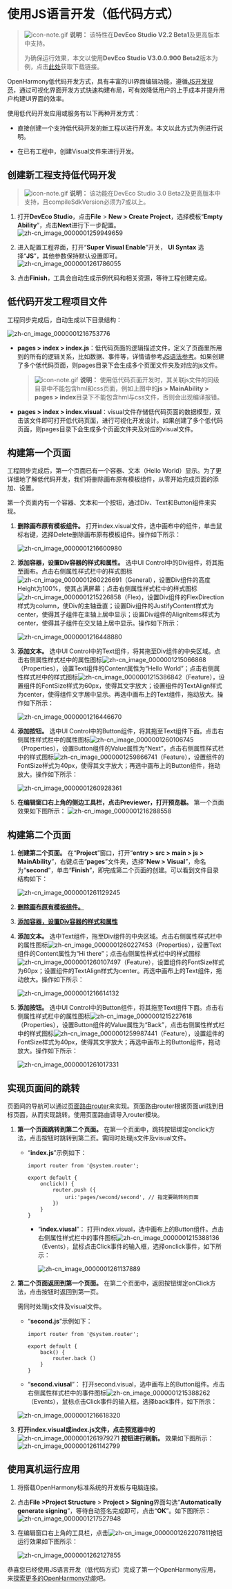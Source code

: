 # 使用JS语言开发（低代码方式）


> ![icon-note.gif](public_sys-resources/icon-note.gif) **说明：**
> 该特性在**DevEco Studio V2.2 Beta1**及更高版本中支持。
> 
> 为确保运行效果，本文以使用**DevEco Studio V3.0.0.900 Beta2**版本为例，点击[此处](https://developer.harmonyos.com/cn/develop/deveco-studio#download_beta)获取下载链接。


OpenHarmony低代码开发方式，具有丰富的UI界面编辑功能，遵循[JS开发规范](../reference/apis/)，通过可视化界面开发方式快速构建布局，可有效降低用户的上手成本并提升用户构建UI界面的效率。


使用低代码开发应用或服务有以下两种开发方式：


- 直接创建一个支持低代码开发的新工程以进行开发。本文以此方式为例进行说明。

- 在已有工程中，创建Visual文件来进行开发。


## 创建新工程支持低代码开发

> ![icon-note.gif](public_sys-resources/icon-note.gif) **说明：**
> 该功能在DevEco Studio 3.0 Beta2及更高版本中支持，且compileSdkVersion必须为7或以上。

1. 打开**DevEco Studio**，点击**File** &gt; **New &gt; Create Project**，选择模板“**Empty Ability**”，点击**Next**进行下一步配置。
   ![zh-cn_image_0000001259949659](figures/zh-cn_image_0000001259949659.png)

2. 进入配置工程界面，打开“**Super Visual Enable**”开关， **UI Syntax** 选择“**JS**”，其他参数保持默认设置即可。
   ![zh-cn_image_0000001261786055](figures/zh-cn_image_0000001261786055.png)

3. 点击**Finish**，工具会自动生成示例代码和相关资源，等待工程创建完成。


## 低代码开发工程项目文件

工程同步完成后，自动生成以下目录结构：

![zh-cn_image_0000001216753776](figures/zh-cn_image_0000001216753776.png)

- **pages &gt; index &gt; index.js**：低代码页面的逻辑描述文件，定义了页面里所用到的所有的逻辑关系，比如数据、事件等，详情请参考[JS语法参考](../ui/js-framework-syntax-js.md)。如果创建了多个低代码页面，则pages目录下会生成多个页面文件夹及对应的js文件。
  
  > ![icon-note.gif](public_sys-resources/icon-note.gif) **说明：**
  > 使用低代码页面开发时，其关联js文件的同级目录中不能包含hml和css页面，例如上图中的**js &gt; MainAbility &gt; pages &gt; index**目录下不能包含hml与css文件，否则会出现编译报错。
  
- **pages &gt; index &gt; index.visual**：visual文件存储低代码页面的数据模型，双击该文件即可打开低代码页面，进行可视化开发设计。如果创建了多个低代码页面，则pages目录下会生成多个页面文件夹及对应的visual文件。


## 构建第一个页面

工程同步完成后，第一个页面已有一个容器、文本（Hello World）显示。为了更详细地了解低代码开发，我们将删除画布原有模板组件，从零开始完成页面的添加、设置。

第一个页面内有一个容器、文本和一个按钮，通过Div、Text和Button组件来实现。

1. **删除画布原有模板组件。**<a name= delete_origin_content></a>
   打开index.visual文件，选中画布中的组件，单击鼠标右键，选择Delete删除画布原有模板组件。操作如下所示：

   ![zh-cn_image_0000001216600980](figures/zh-cn_image_0000001216600980.gif)

2. **添加容器，设置Div容器的样式和属性。**<a name = add_container></a>
   选中UI Control中的Div组件，将其拖至画布。点击右侧属性样式栏中的样式图标![zh-cn_image_0000001260226691](figures/zh-cn_image_0000001260226691.png)（General），设置Div组件的高度Height为100%，使其占满屏幕；点击右侧属性样式栏中的样式图标![zh-cn_image_0000001215226858](figures/zh-cn_image_0000001215226858.png)（Flex)，设置Div组件的FlexDirection样式为column，使Div的主轴垂直；设置Div组件的JustifyContent样式为center，使得其子组件在主轴上居中显示；设置Div组件的AlignItems样式为center，使得其子组件在交叉轴上居中显示。操作如下所示：

   ![zh-cn_image_0000001216448880](figures/zh-cn_image_0000001216448880.gif)

3. **添加文本。**
   选中UI Control中的Text组件，将其拖至Div组件的中央区域。点击右侧属性样式栏中的属性图标![zh-cn_image_0000001215066868](figures/zh-cn_image_0000001215066868.png)（Properties），设置Text组件的Content属性为“Hello World”；点击右侧属性样式栏中的样式图标![zh-cn_image_0000001215386842](figures/zh-cn_image_0000001215386842.png)（Feature），设置组件的FontSize样式为60px，使得其文字放大；设置组件的TextAlign样式为center，使得组件文字居中显示。再选中画布上的Text组件，拖动放大。操作如下所示：

   ![zh-cn_image_0000001216446670](figures/zh-cn_image_0000001216446670.gif)

4. **添加按钮。**
   选中UI Control中的Button组件，将其拖至Text组件下面。点击右侧属性样式栏中的属性图标![zh-cn_image_0000001260106745](figures/zh-cn_image_0000001260106745.png)（Properties），设置Button组件的Value属性为“Next”，点击右侧属性样式栏中的样式图标![zh-cn_image_0000001259866741](figures/zh-cn_image_0000001259866741.png)（Feature），设置组件的FontSize样式为40px，使得其文字放大；再选中画布上的Button组件，拖动放大。操作如下所示：

   ![zh-cn_image_0000001260928361](figures/zh-cn_image_0000001260928361.gif)

5. **在编辑窗口右上角的侧边工具栏，点击Previewer，打开预览器。** 第一个页面效果如下图所示：
   ![zh-cn_image_0000001216288558](figures/zh-cn_image_0000001216288558.png)


## 构建第二个页面

1. **创建第二个页面。**
   在“**Project**”窗口，打开“**entry &gt; src &gt; main &gt; js &gt; MainAbility**”，右键点击“**pages**”文件夹，选择“**New &gt; Visual**”，命名为“**second**”，单击“**Finish**”，即完成第二个页面的创建。可以看到文件目录结构如下：

   ![zh-cn_image_0000001261129245](figures/zh-cn_image_0000001261129245.png)

2. **[删除画布原有模板组件。](#delete_origin_content)**

3. **[添加容器，设置Div容器的样式和属性](#add_container)**

4. **添加文本。**
   选中Text组件，拖至Div组件的中央区域。点击右侧属性样式栏中的属性图标![zh-cn_image_0000001260227453](figures/zh-cn_image_0000001260227453.png)（Properties），设置Text组件的Content属性为“Hi there”；点击右侧属性样式栏中的样式图标![zh-cn_image_0000001260107497](figures/zh-cn_image_0000001260107497.png)（Feature），设置组件的FontSize样式为60px；设置组件的TextAlign样式为center。再选中画布上的Text组件，拖动放大。操作如下所示：

   ![zh-cn_image_0000001216614132](figures/zh-cn_image_0000001216614132.gif)

5. **添加按钮。**
   选中UI Control中的Button组件，将其拖至Text组件下面。点击右侧属性样式栏中的属性图标![zh-cn_image_0000001215227618](figures/zh-cn_image_0000001215227618.png)（Properties），设置Button组件的Value属性为“Back”，点击右侧属性样式栏中的样式图标![zh-cn_image_0000001259987441](figures/zh-cn_image_0000001259987441.png)（Feature），设置组件的FontSize样式为40px，使得其文字放大；再选中画布上的Button组件，拖动放大。操作如下所示：

   ![zh-cn_image_0000001261017331](figures/zh-cn_image_0000001261017331.gif)


## 实现页面间的跳转

页面间的导航可以通过[页面路由router](https://gitee.com/openharmony/docs/blob/master/zh-cn/application-dev/ui/ui-js-building-ui-routes.md)来实现。页面路由router根据页面uri找到目标页面，从而实现跳转。使用页面路由请导入router模块。

1. **第一个页面跳转到第二个页面。**
     在第一个页面中，跳转按钮绑定onclick方法，点击按钮时跳转到第二页。需同时处理js文件及visual文件。
   
   - “**index.js**”示例如下：
     
     ```
     import router from '@system.router';  
     
     export default {     
         onclick() {         
             router.push ({             
                 uri:'pages/second/second', // 指定要跳转的页面         
             })     
         } 
     }
     ```
   
     - “**index.viusal**”： 打开index.visual，选中画布上的Button组件。点击右侧属性样式栏中的事件图标![zh-cn_image_0000001215388136](figures/zh-cn_image_0000001215388136.png)（Events），鼠标点击Click事件的输入框，选择onclick事件，如下所示：
   
       ![zh-cn_image_0000001261137889](figures/zh-cn_image_0000001261137889.png)
   
2. **第二个页面返回到第一个页面。**
   在第二个页面中，返回按钮绑定onClick方法，点击按钮时返回到第一页。

   需同时处理js文件及visual文件。

   - “**second.js**”示例如下：
     
      ```
      import router from '@system.router';  
      
      export default {     
          back() {         
              router.back ()     
          } 
      }
      ```
   - “**second.viusal**”： 打开second.visual，选中画布上的Button组件。点击右侧属性样式栏中的事件图标![zh-cn_image_0000001215388262](figures/zh-cn_image_0000001215388262.png)（Events），鼠标点击Click事件的输入框，选择back事件，如下所示：

   ![zh-cn_image_0000001216618320](figures/zh-cn_image_0000001216618320.png)

3. **打开index.visual或index.js文件，点击预览器中的** ![zh-cn_image_0000001261979271](figures/zh-cn_image_0000001261979271.png) **按钮进行刷新。** 效果如下图所示：
   ![zh-cn_image_0000001261142799](figures/zh-cn_image_0000001261142799.png)


## 使用真机运行应用

1. 将搭载OpenHarmony标准系统的开发板与电脑连接。

2. 点击**File &gt;Project Structure** &gt; **Project &gt; Signing**界面勾选“**Automatically generate signing**”，等待自动签名完成即可，点击“**OK**”。如下图所示：
   ![zh-cn_image_0000001217527948](figures/zh-cn_image_0000001217527948.png)

3. 在编辑窗口右上角的工具栏，点击![zh-cn_image_0000001262207811](figures/zh-cn_image_0000001262207811.png)按钮运行效果如下图所示：

   ![zh-cn_image_0000001262127855](figures/zh-cn_image_0000001262127855.png)

恭喜您已经使用JS语言开发（低代码方式）完成了第一个OpenHarmony应用，来[探索更多的OpenHarmony功能](../application-dev-guide.md)吧。
